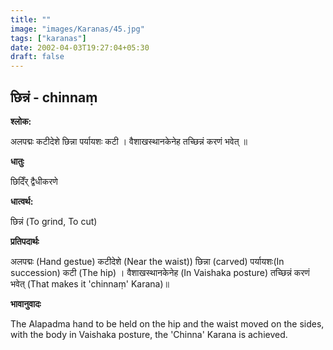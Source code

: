 ```yaml
---
title: ""
image: "images/Karanas/45.jpg"
tags: ["karanas"]
date: 2002-04-03T19:27:04+05:30
draft: false
---
```


## छिन्नं - chinnaṃ

**श्लोक:**

अलपद्मः कटीदेशे छिन्ना पर्यायशः कटी । वैशाखस्थानकेनेह तच्छिन्नं करणं भवेत् ॥

**धातुः**

छिदिँर् द्वैधीकरणे

**धात्वर्थ:**

छिन्नं (To grind, To cut)

**प्रतिपदार्थः**

अलपद्मः (Hand gestue) कटीदेशे (Near the waist)) छिन्ना (carved) पर्यायशः(In succession) कटी (The hip) । वैशाखस्थानकेनेह (In Vaishaka posture) तच्छिन्नं करणं भवेत् (That makes it 'chinnaṃ' Karana)॥

**भावानुवादः**

The Alapadma hand to be held on the hip and the waist moved on the sides, with the body in Vaishaka posture, the 'Chinna' Karana is achieved.
